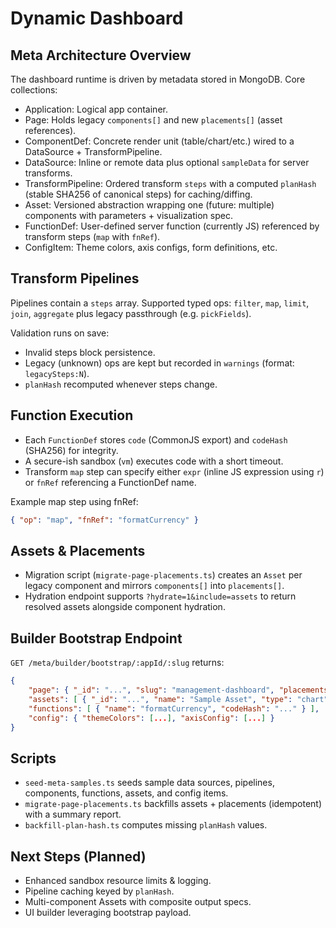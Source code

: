 # Dynamic Dashboard

## Meta Architecture Overview

The dashboard runtime is driven by metadata stored in MongoDB. Core collections:

- Application: Logical app container.
- Page: Holds legacy `components[]` and new `placements[]` (asset references).
- ComponentDef: Concrete render unit (table/chart/etc.) wired to a DataSource + TransformPipeline.
- DataSource: Inline or remote data plus optional `sampleData` for server transforms.
- TransformPipeline: Ordered transform `steps` with a computed `planHash` (stable SHA256 of canonical steps) for caching/diffing.
- Asset: Versioned abstraction wrapping one (future: multiple) components with parameters + visualization spec.
- FunctionDef: User-defined server function (currently JS) referenced by transform steps (`map` with `fnRef`).
- ConfigItem: Theme colors, axis configs, form definitions, etc.

## Transform Pipelines

Pipelines contain a `steps` array. Supported typed ops: `filter`, `map`, `limit`, `join`, `aggregate` plus legacy passthrough (e.g. `pickFields`).

Validation runs on save:
- Invalid steps block persistence.
- Legacy (unknown) ops are kept but recorded in `warnings` (format: `legacySteps:N`).
- `planHash` recomputed whenever steps change.

## Function Execution

- Each `FunctionDef` stores `code` (CommonJS export) and `codeHash` (SHA256) for integrity.
- A secure-ish sandbox (`vm`) executes code with a short timeout.
- Transform `map` step can specify either `expr` (inline JS expression using `r`) or `fnRef` referencing a FunctionDef name.

Example map step using fnRef:
```json
{ "op": "map", "fnRef": "formatCurrency" }
```

## Assets & Placements

- Migration script (`migrate-page-placements.ts`) creates an `Asset` per legacy component and mirrors `components[]` into `placements[]`.
- Hydration endpoint supports `?hydrate=1&include=assets` to return resolved assets alongside component hydration.

## Builder Bootstrap Endpoint

`GET /meta/builder/bootstrap/:appId/:slug` returns:
```json
{
	"page": { "_id": "...", "slug": "management-dashboard", "placements": [...] },
	"assets": [ { "_id": "...", "name": "Sample Asset", "type": "chart", "parameters": [] } ],
	"functions": [ { "name": "formatCurrency", "codeHash": "..." } ],
	"config": { "themeColors": [...], "axisConfig": [...] }
}
```

## Scripts

- `seed-meta-samples.ts` seeds sample data sources, pipelines, components, functions, assets, and config items.
- `migrate-page-placements.ts` backfills assets + placements (idempotent) with a summary report.
- `backfill-plan-hash.ts` computes missing `planHash` values.

## Next Steps (Planned)

- Enhanced sandbox resource limits & logging.
- Pipeline caching keyed by `planHash`.
- Multi-component Assets with composite output specs.
- UI builder leveraging bootstrap payload.


